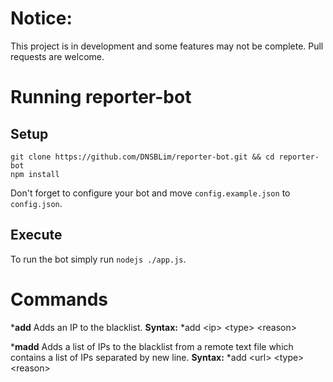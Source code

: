 # Notice:
This project is in development and some features may not be complete. Pull requests are welcome.

# Running reporter-bot

## Setup
    git clone https://github.com/DNSBLim/reporter-bot.git && cd reporter-bot
    npm install
Don't forget to configure your bot and move `config.example.json` to `config.json`.

## Execute
To run the bot simply run `nodejs ./app.js`.

# Commands
***add**
Adds an IP to the blacklist.
**Syntax:** *add &lt;ip&gt; &lt;type&gt; &lt;reason&gt;

***madd**
Adds a list of IPs to the blacklist from a remote text file which contains a list of IPs separated by new line.
**Syntax:** *add &lt;url&gt; &lt;type&gt; &lt;reason&gt;